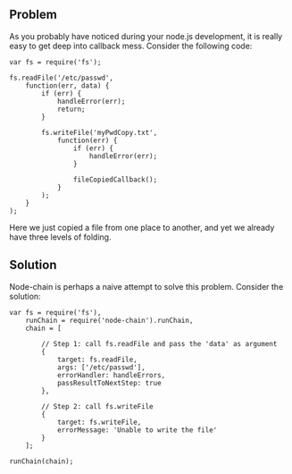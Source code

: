 ## Problem

As you probably have noticed during your node.js development, it is really easy to get deep into callback mess.
Consider the following code:

    var fs = require('fs');

    fs.readFile('/etc/passwd',
        function(err, data) {
            if (err) {
                handleError(err);
                return;
            }

            fs.writeFile('myPwdCopy.txt',
                function(err) {
                    if (err) {
                        handleError(err);
                    }

                    fileCopiedCallback();
                }
            );
        }
    );

Here we just copied a file from one place to another, and yet we already have three levels of folding.


## Solution

Node-chain is perhaps a naive attempt to solve this problem.
Consider the solution:

    var fs = require('fs'),
        runChain = require('node-chain').runChain,
        chain = [

            // Step 1: call fs.readFile and pass the 'data' as argument
            {
                target: fs.readFile,
                args: ['/etc/passwd'],
                errorHandler: handleErrors,
                passResultToNextStep: true
            },

            // Step 2: call fs.writeFile
            {
                target: fs.writeFile,
                errorMessage: 'Unable to write the file'
            }
        ];

    runChain(chain);
